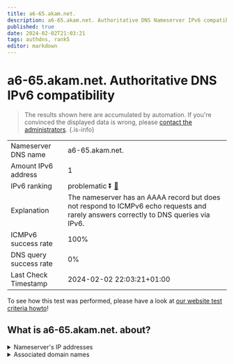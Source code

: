 ```yaml
---
title: a6-65.akam.net.
description: a6-65.akam.net. Authoritative DNS Nameserver IPv6 compatibility
published: true
date: 2024-02-02T21:03:21
tags: authdns, rank5
editor: markdown
---
```


# a6-65.akam.net. Authoritative DNS IPv6 compatibility

> The results shown here are accumulated by automation. If you're convinced the displayed data is wrong, please [contact the administrators](/howto/chat). 
{.is-info}




|   |   |
| - | - |
| Nameserver DNS name | a6-65.akam.net.
| Amount IPv6 address | 1
| IPv6 ranking | problematic :arrow_double_down: [🔗](/howto/ranking) |
| Explanation | The nameserver has an AAAA record but does not respond to ICMPv6 echo requests and rarely answers correctly to DNS queries via IPv6. |
| ICMPv6 success rate | 100%|
| DNS query success rate | 0% |
| Last Check Timestamp | 2024-02-02 22:03:21+01:00 |

To see how this test was performed, please have a look at [our website test criteria howto](/howto/testcriteria/authdns)!


## What is a6-65.akam.net. about?




<details>
<summary>Nameserver's IP addresses</summary>

2600:1401:1::41

</details>



<details>
<summary>Associated domain names</summary>

www.sc.com

</details>
